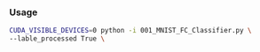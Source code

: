 ### Usage 
```bash
CUDA_VISIBLE_DEVICES=0 python -i 001_MNIST_FC_Classifier.py \
--lable_processed True \
```

